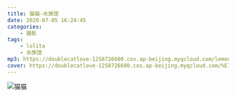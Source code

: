```yaml
---
title: 猫猫-水族馆
date: 2020-07-05 16:24:45
categories: 
    - 摄影
tags: 
    - lolita
    - 水族馆
mp3: https://doublecatlove-1258726600.cos.ap-beijing.myqcloud.com/lemon.mp3
cover: https://doublecatlove-1258726600.cos.ap-beijing.myqcloud.com/%E7%8C%AB%E7%8C%AB/%E6%B0%B4%E6%97%8F%E9%A6%86/%E6%B0%B4%E6%97%8F%E9%A6%861.jpg
---
```


![猫猫](https://doublecatlove-1258726600.cos.ap-beijing.myqcloud.com/%E7%8C%AB%E7%8C%AB/%E6%B0%B4%E6%97%8F%E9%A6%86/%E6%B0%B4%E6%97%8F%E9%A6%861.jpg)
